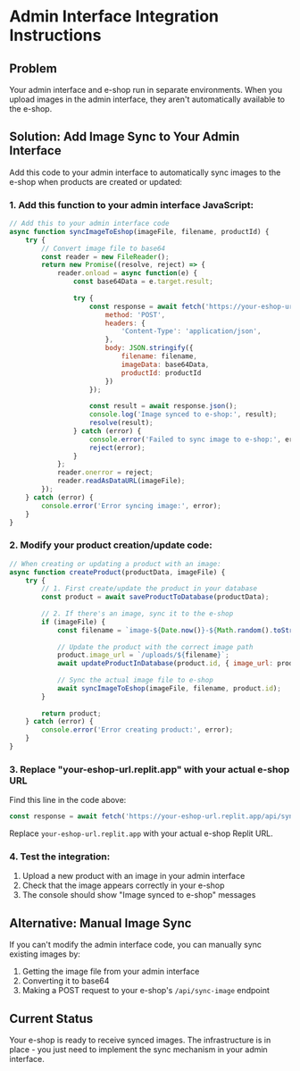 # Admin Interface Integration Instructions

## Problem
Your admin interface and e-shop run in separate environments. When you upload images in the admin interface, they aren't automatically available to the e-shop.

## Solution: Add Image Sync to Your Admin Interface

Add this code to your admin interface to automatically sync images to the e-shop when products are created or updated:

### 1. Add this function to your admin interface JavaScript:

```javascript
// Add this to your admin interface code
async function syncImageToEshop(imageFile, filename, productId) {
    try {
        // Convert image file to base64
        const reader = new FileReader();
        return new Promise((resolve, reject) => {
            reader.onload = async function(e) {
                const base64Data = e.target.result;
                
                try {
                    const response = await fetch('https://your-eshop-url.replit.app/api/sync-image', {
                        method: 'POST',
                        headers: {
                            'Content-Type': 'application/json',
                        },
                        body: JSON.stringify({
                            filename: filename,
                            imageData: base64Data,
                            productId: productId
                        })
                    });
                    
                    const result = await response.json();
                    console.log('Image synced to e-shop:', result);
                    resolve(result);
                } catch (error) {
                    console.error('Failed to sync image to e-shop:', error);
                    reject(error);
                }
            };
            reader.onerror = reject;
            reader.readAsDataURL(imageFile);
        });
    } catch (error) {
        console.error('Error syncing image:', error);
    }
}
```

### 2. Modify your product creation/update code:

```javascript
// When creating or updating a product with an image:
async function createProduct(productData, imageFile) {
    try {
        // 1. First create/update the product in your database
        const product = await saveProductToDatabase(productData);
        
        // 2. If there's an image, sync it to the e-shop
        if (imageFile) {
            const filename = `image-${Date.now()}-${Math.random().toString(36).substr(2, 9)}.${imageFile.name.split('.').pop()}`;
            
            // Update the product with the correct image path
            product.image_url = `/uploads/${filename}`;
            await updateProductInDatabase(product.id, { image_url: product.image_url });
            
            // Sync the actual image file to e-shop
            await syncImageToEshop(imageFile, filename, product.id);
        }
        
        return product;
    } catch (error) {
        console.error('Error creating product:', error);
    }
}
```

### 3. Replace "your-eshop-url.replit.app" with your actual e-shop URL

Find this line in the code above:
```javascript
const response = await fetch('https://your-eshop-url.replit.app/api/sync-image', {
```

Replace `your-eshop-url.replit.app` with your actual e-shop Replit URL.

### 4. Test the integration:

1. Upload a new product with an image in your admin interface
2. Check that the image appears correctly in your e-shop
3. The console should show "Image synced to e-shop" messages

## Alternative: Manual Image Sync

If you can't modify the admin interface code, you can manually sync existing images by:

1. Getting the image file from your admin interface
2. Converting it to base64
3. Making a POST request to your e-shop's `/api/sync-image` endpoint

## Current Status

Your e-shop is ready to receive synced images. The infrastructure is in place - you just need to implement the sync mechanism in your admin interface.